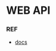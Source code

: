 # WEB API

<!-- * [위치정보 얻기](./#) -->
<!-- * [클립보드](./#) -->
<!-- * [전체화면](./#) -->
<!-- * [알림](./#) -->
<!-- * [오디오 캡쳐](./#) -->
<!-- * [비디오 캡쳐](./#) -->

### REF
* [docs](https://developer.mozilla.org/ko/docs/Web/API)
<!-- * [Geolocation_API](https://developer.mozilla.org/ko/docs/Web/API/Geolocation_API) -->
<!-- * [Clipboard](https://developer.mozilla.org/ko/docs/Web/API/Clipboard) -->
<!-- * [Fullscreen_API](https://developer.mozilla.org/ko/docs/Web/API/Fullscreen_API) -->
<!-- * [notification](https://developer.mozilla.org/ko/docs/Web/API/notification) -->
<!-- * [recording-audio](https://developers.google.com/web/fundamentals/media/recording-audio) -->
<!-- * [capturing-images](https://developers.google.com/web/fundamentals/media/capturing-images) -->
<!-- * [recording-video](https://developers.google.com/web/fundamentals/media/recording-video) -->